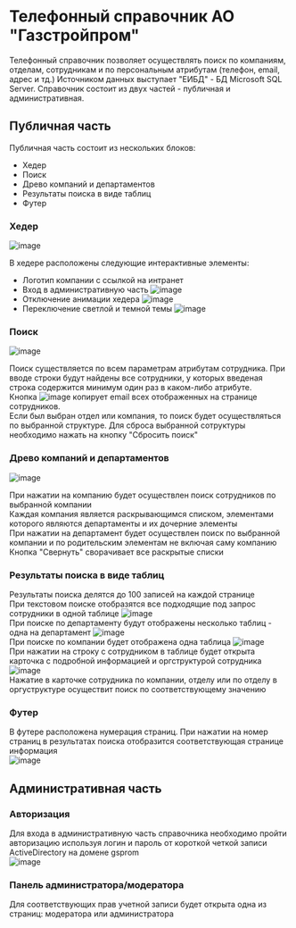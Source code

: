 # Телефонный справочник АО "Газстройпром"

Телефонный справочник позволяет осуществлять поиск по компаниям, отделам, сотрудникам и по персональным атрибутам (телефон, email, адрес и тд.)
Источником данных выступает "ЕИБД" - БД Microsoft SQL Server.
Справочник состоит из двух частей - публичная и административная.


## Публичная часть
Публичная часть состоит из нескольких блоков:
- Хедер
- Поиск
- Древо компаний и департаментов
- Результаты поиска в виде таблиц
- Футер

### Хедер
![image](https://github.com/korpovmoxem/gsp_phonebook/assets/105490028/c44c0165-a5bc-4673-bf3b-8a5953cc0b30)

В хедере расположены следующие интерактивные элементы:
* Логотип компании с ссылкой на интранет
* Вход в административную часть ![image](https://github.com/korpovmoxem/gsp_phonebook/assets/105490028/5ac1ef13-d63c-4b5f-b94e-01b2535d0585)
* Отключение анимации хедера ![image](https://github.com/korpovmoxem/gsp_phonebook/assets/105490028/ffe9d8d0-5011-4e78-8e9d-99f7602bb224)
* Переключение светлой и темной темы ![image](https://github.com/korpovmoxem/gsp_phonebook/assets/105490028/ababcf92-2d59-453c-aa9b-f46ff8edc73a)

### Поиск
![image](https://github.com/korpovmoxem/gsp_phonebook/assets/105490028/be8b4835-dab9-4ed7-bb49-fc629742c33f)

Поиск существляется по всем параметрам атрибутам сотрудника. При вводе строки будут найдены все сотрудники, у которых введеная строка содержится минимум один раз в каком-либо атрибуте.<br>
Кнопка ![image](https://github.com/korpovmoxem/gsp_phonebook/assets/105490028/6a370a16-47aa-457c-aaa7-7cf60b2f6a1e) копирует email всех отображенных на странице сотрудников.<br>
Если был выбран отдел или компания, то поиск будет осуществляться по выбранной структуре. Для сброса выбранной сотруктуры необходимо нажать на кнопку "Сбросить поиск"

### Древо компаний и департаментов
![image](https://github.com/korpovmoxem/gsp_phonebook/assets/105490028/539afd96-b773-42c7-a7f4-b4b5a4862ad0)

При нажатии на компанию будет осуществлен поиск сотрудников по выбранной компании<br>
Каждая компания является раскрывающимся списком, элементами которого являются департаменты и их дочерние элементы<br>
При нажатии на департамент будет осуществлен поиск по выбранной компании и по родительским элементам не включая саму компанию<br>
Кнопка "Свернуть" сворачивает все раскрытые списки<br>

### Результаты поиска в виде таблиц
Результаты поиска делятся до 100 записей на каждой странице<br>
При текстовом поиске отобразятся все подходящие под запрос сотрудники в одной таблице ![image](https://github.com/korpovmoxem/gsp_phonebook/assets/105490028/a3c68079-0ea7-4d6c-a18b-906f74e7fd76)<br>
При поиске по департаменту будут отображены несколько таблиц - одна на департамент ![image](https://github.com/korpovmoxem/gsp_phonebook/assets/105490028/6979502d-417e-41fe-b3e0-2bf427591ea9)<br>
При поиске по компании будет отображена одна таблица ![image](https://github.com/korpovmoxem/gsp_phonebook/assets/105490028/7dcf3471-d399-4b56-916a-8a29428aafe2)<br>
При нажатии на строку с сотрудником в таблице будет открыта карточка с подробной информацией и оргструктурой сотрудника<br>![image](https://github.com/korpovmoxem/gsp_phonebook/assets/105490028/76b8115b-020e-4cee-b664-8e01c7b84cc3)<br>
Нажатие в карточке сотрудника по компании, отделу или по отделу в оргуструктуре осуществит поиск по соответствующему значению


### Футер
В футере расположена нумерация страниц. При нажатии на номер страниц в результатах поиска отобразится соответствующая странице информация<br>
![image](https://github.com/korpovmoxem/gsp_phonebook/assets/105490028/c2f76a17-f1d1-42b5-a647-16e470b864d7)

## Административная часть

### Авторизация
Для входа в административную часть справочника необходимо пройти авторизацию используя логин и пароль от короткой четкой записи ActiveDirectory на домене gsprom<br>
![image](https://github.com/korpovmoxem/gsp_phonebook/assets/105490028/94693143-efae-42d0-9cd8-dc4f62541d66)<br>

### Панель администратора/модератора
Для соответствующих прав учетной записи будет открыта одна из страниц: модератора или администратора<br>





